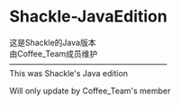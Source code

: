 # Shackle-JavaEdition
这是Shackle的Java版本  
由Coffee_Team成员维护\
————————————————————\
This was Shackle's Java edition  

Will only update by Coffee_Team's member
